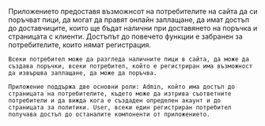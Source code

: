 Приложението предоставя възможнсот на потребителите на сайта да си поръчват пици, да могат да правят онлайн заплащане, да имат достъп до доставчиците, които ще бъдат налични при доставянето на поръчка и страницата с клиенти. Достъпът до повечето функции е забранен за потребителите, които нямат регистрация. 

    Всеки потребител може да разгледа наличните пици в сайта, да може да създава поръчки, всеки потребител, който е регистриран има възможност да извършва заплащане, да може да поръчва.

    Приложение поддържа две основни роли: Admin, който има достъп до страницата на потребителите, където може да изтрива съответните потребители и да вижда кога е създаден определен акаунт и до страницата за политики. User, всеки един регистриран потребител получава достъп до останалите компоненти от приложението.
 
